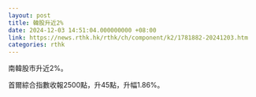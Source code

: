 ```yaml
---
layout: post
title: 韓股升近2%
date: 2024-12-03 14:51:04.000000000 +08:00
link: https://news.rthk.hk/rthk/ch/component/k2/1781882-20241203.htm
categories: rthk
---
```


南韓股市升近2%。

首爾綜合指數收報2500點，升45點，升幅1.86%。
